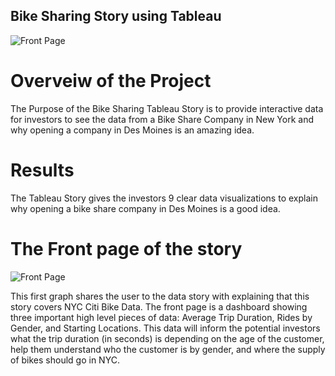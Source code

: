 ## Bike Sharing Story using Tableau

![Front Page](https://user-images.githubusercontent.com/46943357/205359368-f03c5146-3131-48c8-b1fb-20043e608c2b.PNG)

# Overveiw of the Project
The Purpose of the Bike Sharing Tableau Story is to provide interactive data for investors to see the data from a Bike Share Company in New York and why opening a company in Des Moines is an amazing idea.

# Results
The Tableau Story gives the investors 9 clear data visualizations to explain why opening a bike share company in Des Moines is a good idea.

# The Front page of the story

![Front Page](https://user-images.githubusercontent.com/46943357/205360101-693684b2-e33c-4343-9fe0-5960d2b77d65.PNG)

This first graph shares the user to the data story with explaining that this story covers NYC Citi Bike Data. The front page is a dashboard showing three important high level pieces of data: Average Trip Duration, Rides by Gender, and Starting Locations. This data will inform the potential investors what the trip duration (in seconds) is depending on the age of the customer, help them understand who the customer is by gender, and where the supply of bikes should go in NYC.
